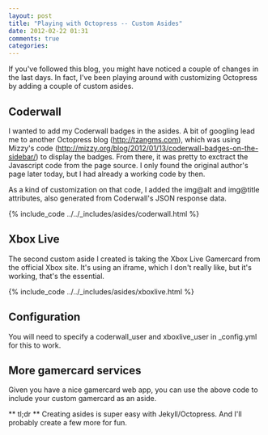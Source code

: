 ```yaml
---
layout: post
title: "Playing with Octopress -- Custom Asides"
date: 2012-02-22 01:31
comments: true
categories: 
---
```


If you've followed this blog, you might have noticed a couple of changes in the last days.
In fact, I've been playing around with customizing Octopress by adding a couple of custom asides.

## Coderwall
I wanted to add my Coderwall badges in the asides. A bit of googling lead me to another Octopress blog (http://tzangms.com), which was using Mizzy's code (http://mizzy.org/blog/2012/01/13/coderwall-badges-on-the-sidebar/) to display the badges. From there, it was pretty to exctract the Javascript code from the page source. I only found the original author's page later today, but I had already a working code by then.

As a kind of customization on that code, I added the img@alt and img@title attributes, also generated from Coderwall's JSON response data.

{% include_code ../../_includes/asides/coderwall.html %}

## Xbox Live
The second custom aside I created is taking the Xbox Live Gamercard from the official Xbox site. It's using an iframe, which I don't really like, but it's working, that's the essential.

{% include_code ../../_includes/asides/xboxlive.html %}

## Configuration
You will need to specify a coderwall_user and xboxlive_user in _config.yml for this to work.

## More gamercard services
Given you have a nice gamercard web app, you can use the above code to include your custom gamercard as an aside.

** tl;dr **
Creating asides is super easy with Jekyll/Octopress. And I'll probably create a few more for fun.
